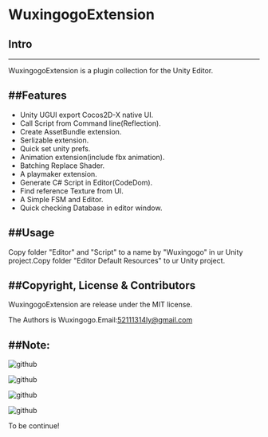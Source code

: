 # WuxingogoExtension

## Intro
------

WuxingogoExtension is a plugin collection for the Unity Editor.


##Features
------

* Unity UGUI export Cocos2D-X native UI.
* Call Script from Command line(Reflection).
* Create AssetBundle extension.
* Serlizable extension.
* Quick set unity prefs.
* Animation extension(include fbx animation).
* Batching Replace Shader.
* A playmaker extension.
* Generate C# Script in Editor(CodeDom).
* Find reference Texture from UI.
* A Simple FSM and Editor.
* Quick checking Database in editor window.


##Usage
-----------
Copy folder "Editor" and "Script" to a name by "Wuxingogo" in ur Unity project.Copy folder "Editor Default Resources" to ur Unity project.


##Copyright, License & Contributors
-----
WuxingogoExtension are release under the MIT license. 

The Authors is Wuxingogo.Email:52111314ly@gmail.com

##Note:
-----

![github](https://github.com/wuxingogo/WuxingogoExtension/blob/master/ScreenShot/AssetBundle.png "github") 

![github](https://github.com/wuxingogo/WuxingogoExtension/blob/master/ScreenShot/BehaviourFSM.png "github") 

![github](https://github.com/wuxingogo/WuxingogoExtension/blob/master/ScreenShot/CodeGenerate.png "github") 

![github](https://github.com/wuxingogo/WuxingogoExtension/blob/master/ScreenShot/Reflection.png "github") 


To be continue!














